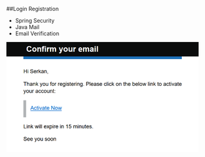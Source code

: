 ##Login Registration

- Spring Security
- Java Mail
- Email Verification

![SS_mail](images/mail.png)